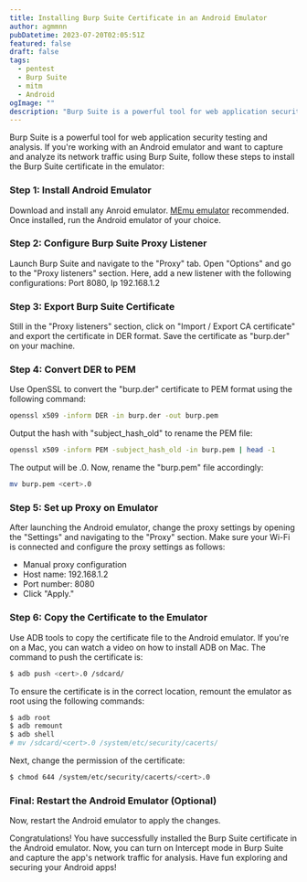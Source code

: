 ```yaml
---
title: Installing Burp Suite Certificate in an Android Emulator
author: agmmnn
pubDatetime: 2023-07-20T02:05:51Z
featured: false
draft: false
tags:
  - pentest
  - Burp Suite
  - mitm
  - Android
ogImage: ""
description: "Burp Suite is a powerful tool for web application security testing and analysis. If you're working with an Android emulator and want to capture and analyze its network traffic using Burp Suite..."
---
```


Burp Suite is a powerful tool for web application security testing and analysis. If you're working with an Android emulator and want to capture and analyze its network traffic using Burp Suite, follow these steps to install the Burp Suite certificate in the emulator:

### Step 1: Install Android Emulator

Download and install any Anroid emulator. [MEmu emulator](https://www.memuplay.com) recommended. Once installed, run the Android emulator of your choice.

### Step 2: Configure Burp Suite Proxy Listener

Launch Burp Suite and navigate to the "Proxy" tab. Open "Options" and go to the "Proxy listeners" section. Here, add a new listener with the following configurations: Port 8080, Ip 192.168.1.2

### Step 3: Export Burp Suite Certificate

Still in the "Proxy listeners" section, click on "Import / Export CA certificate" and export the certificate in DER format. Save the certificate as "burp.der" on your machine.

### Step 4: Convert DER to PEM

Use OpenSSL to convert the "burp.der" certificate to PEM format using the following command:

```bash
openssl x509 -inform DER -in burp.der -out burp.pem
```

Output the hash with "subject_hash_old" to rename the PEM file:

```bash
openssl x509 -inform PEM -subject_hash_old -in burp.pem | head -1
```

The output will be <cert>.0. Now, rename the "burp.pem" file accordingly:

```bash
mv burp.pem <cert>.0
```

### Step 5: Set up Proxy on Emulator

After launching the Android emulator, change the proxy settings by opening the "Settings" and navigating to the "Proxy" section. Make sure your Wi-Fi is connected and configure the proxy settings as follows:

- Manual proxy configuration
- Host name: 192.168.1.2
- Port number: 8080
- Click "Apply."

### Step 6: Copy the Certificate to the Emulator

Use ADB tools to copy the certificate file to the Android emulator. If you're on a Mac, you can watch a video on how to install ADB on Mac. The command to push the certificate is:

```bash
$ adb push <cert>.0 /sdcard/
```

To ensure the certificate is in the correct location, remount the emulator as root using the following commands:

```bash
$ adb root
$ adb remount
$ adb shell
# mv /sdcard/<cert>.0 /system/etc/security/cacerts/
```

Next, change the permission of the certificate:

```bash
$ chmod 644 /system/etc/security/cacerts/<cert>.0
```

### Final: Restart the Android Emulator (Optional)

Now, restart the Android emulator to apply the changes.

Congratulations! You have successfully installed the Burp Suite certificate in the Android emulator. Now, you can turn on Intercept mode in Burp Suite and capture the app's network traffic for analysis. Have fun exploring and securing your Android apps!
